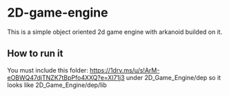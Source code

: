 # 2D-game-engine

This is a simple object oriented 2d game engine with arkanoid builded on it.

## How to run it

You must include this folder: https://1drv.ms/u/s!ArM-eOBWQ47djTNZK7tBpPfo4XXQ?e=XI71j3
under 2D_Game_Engine/dep so it looks like 2D_Game_Engine/dep/lib
